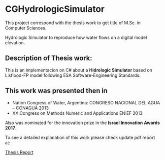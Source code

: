 # CGHydrologicSimulator

This project correspond with the thesis work to get title of M.Sc. in Computer Sciences.


Hydrologic Simulator to reproduce how water flows on a digital model elevation.

## Description of Thesis work:

This is an implementacion on C# about a **Hidrologic Simulator** based on Lisflood-FP model following ESA Software-Engineering Standards.

## This work was presented then in

* Nation Congress of Water, Argentina: CONGRESO NACIONAL DEL AGUA – CONAGUA 2013
* XX Congress on Methods Numeric and Applications ENIEF 2013

Also was nominated for the innovation prize in the **Israel Innovation Awards 2017**.

To see a detailed explanation of this work please check update pdf report at:

[Thesis Report](https://github.com/CGuerreroCordova/CGHydrologicSimulator/blob/master/doc/CGuerrero-Tesis-HydroSim.pdf)

